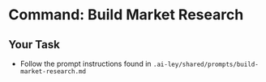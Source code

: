 # Command: Build Market Research

## Your Task

- Follow the prompt instructions found in `.ai-ley/shared/prompts/build-market-research.md`
